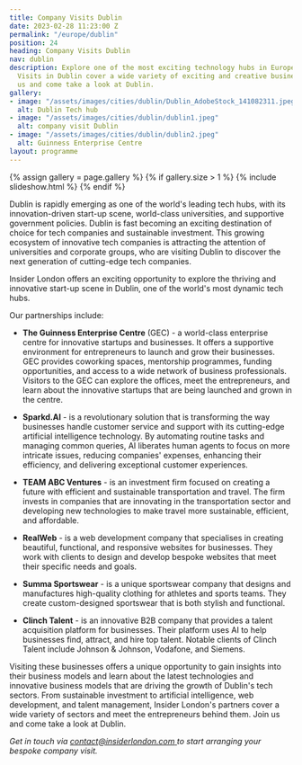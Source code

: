 ```yaml
---
title: Company Visits Dublin
date: 2023-02-28 11:23:00 Z
permalink: "/europe/dublin"
position: 24
heading: Company Visits Dublin
nav: dublin
description: Explore one of the most exciting technology hubs in Europe. Our Company
  Visits in Dublin cover a wide variety of exciting and creative businesses. Join
  us and come take a look at Dublin.
gallery:
- image: "/assets/images/cities/dublin/Dublin_AdobeStock_141082311.jpeg"
  alt: Dublin Tech hub
- image: "/assets/images/cities/dublin/dublin1.jpeg"
  alt: company visit Dublin
- image: "/assets/images/cities/dublin/dublin2.jpeg"
  alt: Guinness Enterprise Centre
layout: programme
---
```


{% assign gallery = page.gallery %}
{% if gallery.size > 1 %}
  {% include slideshow.html %}
{% endif %}

Dublin is rapidly emerging as one of the world's leading tech hubs, with its innovation-driven start-up scene, world-class universities, and supportive government policies. Dublin is fast becoming an exciting destination of choice for tech companies and sustainable investment. This growing ecosystem of innovative tech companies is attracting the attention of universities and corporate groups, who are visiting Dublin to discover the next generation of cutting-edge tech companies.

Insider London offers an exciting opportunity to explore the thriving and innovative start-up scene in Dublin, one of the world's most dynamic tech hubs. 

Our partnerships include:

* **The Guinness Enterprise Centre** (GEC) - a world-class enterprise centre for innovative startups and businesses. It offers a supportive environment for entrepreneurs to launch and grow their businesses. GEC provides coworking spaces, mentorship programmes, funding opportunities, and access to a wide network of business professionals. Visitors to the GEC can explore the offices, meet the entrepreneurs, and learn about the innovative startups that are being launched and grown in the centre.
* **Sparkd.AI** - is a revolutionary solution that is transforming the way businesses handle customer service and support with its cutting-edge artificial intelligence technology. By automating routine tasks and managing common queries, AI liberates human agents to focus on more intricate issues, reducing companies' expenses, enhancing their efficiency, and delivering exceptional customer experiences.  
* **TEAM ABC Ventures** - is an investment firm focused on creating a future with efficient and sustainable transportation and travel. The firm invests in companies that are innovating in the transportation sector and developing new technologies to make travel more sustainable, efficient, and affordable.

* **RealWeb** - is a web development company that specialises in creating beautiful, functional, and responsive websites for businesses. They work with clients to design and develop bespoke websites that meet their specific needs and goals.
* **Summa Sportswear** -  is a unique sportswear company that designs and manufactures high-quality clothing for athletes and sports teams. They create custom-designed sportswear that is both stylish and functional.
* **Clinch Talent** - is an innovative B2B company that provides a talent acquisition platform for businesses. Their platform uses AI to help businesses find, attract, and hire top talent. Notable clients of Clinch Talent include Johnson & Johnson, Vodafone, and Siemens. 


Visiting these businesses offers a unique opportunity to gain insights into their business models and learn about the latest technologies and innovative business models that are driving the growth of Dublin's tech sectors.  From sustainable investment to artificial intelligence, web development, and talent management, Insider London's partners cover a wide variety of sectors and meet the entrepreneurs behind them. Join us and come take a look at Dublin.

_Get in touch via [contact@insiderlondon.com ](mailto:contact@insiderlondon.com) to start arranging your bespoke company visit._

